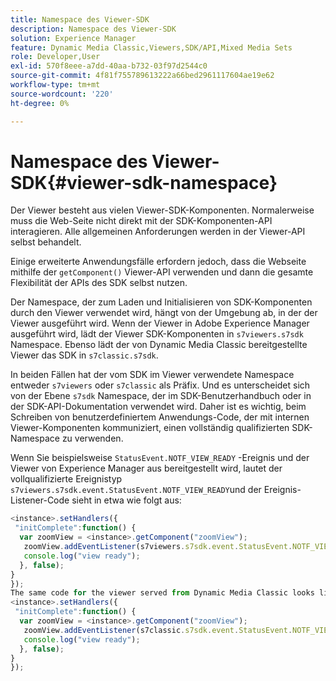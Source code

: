 ```yaml
---
title: Namespace des Viewer-SDK
description: Namespace des Viewer-SDK
solution: Experience Manager
feature: Dynamic Media Classic,Viewers,SDK/API,Mixed Media Sets
role: Developer,User
exl-id: 570f8eee-a7dd-40aa-b732-03f97d2544c0
source-git-commit: 4f81f755789613222a66bed2961117604ae19e62
workflow-type: tm+mt
source-wordcount: '220'
ht-degree: 0%

---
```


# Namespace des Viewer-SDK{#viewer-sdk-namespace}

Der Viewer besteht aus vielen Viewer-SDK-Komponenten. Normalerweise muss die Web-Seite nicht direkt mit der SDK-Komponenten-API interagieren. Alle allgemeinen Anforderungen werden in der Viewer-API selbst behandelt.

Einige erweiterte Anwendungsfälle erfordern jedoch, dass die Webseite mithilfe der `getComponent()` Viewer-API verwenden und dann die gesamte Flexibilität der APIs des SDK selbst nutzen.

Der Namespace, der zum Laden und Initialisieren von SDK-Komponenten durch den Viewer verwendet wird, hängt von der Umgebung ab, in der der Viewer ausgeführt wird. Wenn der Viewer in Adobe Experience Manager ausgeführt wird, lädt der Viewer SDK-Komponenten in `s7viewers.s7sdk` Namespace. Ebenso lädt der von Dynamic Media Classic bereitgestellte Viewer das SDK in `s7classic.s7sdk`.

In beiden Fällen hat der vom SDK im Viewer verwendete Namespace entweder `s7viewers` oder `s7classic` als Präfix. Und es unterscheidet sich von der Ebene `s7sdk` Namespace, der im SDK-Benutzerhandbuch oder in der SDK-API-Dokumentation verwendet wird. Daher ist es wichtig, beim Schreiben von benutzerdefiniertem Anwendungs-Code, der mit internen Viewer-Komponenten kommuniziert, einen vollständig qualifizierten SDK-Namespace zu verwenden.

Wenn Sie beispielsweise `StatusEvent.NOTF_VIEW_READY` -Ereignis und der Viewer von Experience Manager aus bereitgestellt wird, lautet der vollqualifizierte Ereignistyp `s7viewers.s7sdk.event.StatusEvent.NOTF_VIEW_READY`und der Ereignis-Listener-Code sieht in etwa wie folgt aus:

```javascript {.line-numbers}
<instance>.setHandlers({ 
 "initComplete":function() { 
  var zoomView = <instance>.getComponent("zoomView"); 
   zoomView.addEventListener(s7viewers.s7sdk.event.StatusEvent.NOTF_VIEW_READY, function(e) { 
   console.log("view ready"); 
  }, false); 
} 
}); 
The same code for the viewer served from Dynamic Media Classic looks like the following: 
<instance>.setHandlers({ 
 "initComplete":function() { 
  var zoomView = <instance>.getComponent("zoomView"); 
   zoomView.addEventListener(s7classic.s7sdk.event.StatusEvent.NOTF_VIEW_READY, function(e) { 
   console.log("view ready"); 
  }, false); 
} 
});
```
